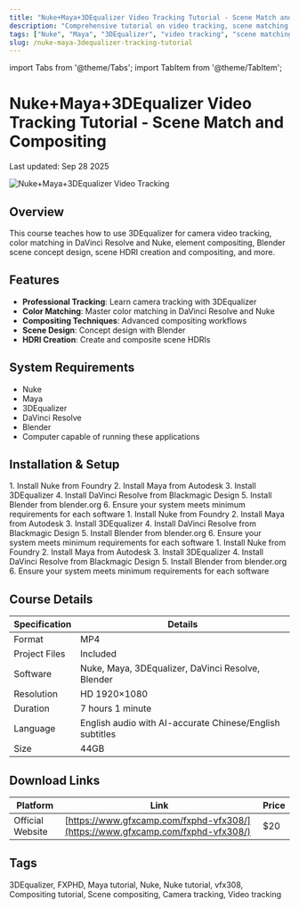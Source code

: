 ```yaml
---
title: "Nuke+Maya+3DEqualizer Video Tracking Tutorial - Scene Match and Compositing"
description: "Comprehensive tutorial on video tracking, scene matching and compositing using Nuke, Maya, 3DEqualizer, DaVinci Resolve and Blender"
tags: ["Nuke", "Maya", "3DEqualizer", "video tracking", "scene matching", "compositing", "VFX", "camera tracking"]
slug: /nuke-maya-3dequalizer-tracking-tutorial
---
```


import Tabs from '@theme/Tabs';
import TabItem from '@theme/TabItem';

# Nuke+Maya+3DEqualizer Video Tracking Tutorial - Scene Match and Compositing

Last updated: Sep 28 2025

![Nuke+Maya+3DEqualizer Video Tracking](https://www.gfxcamp.com/wp-content/uploads/2025/09/FXPHD-VFX308.jpg)

## Overview

This course teaches how to use 3DEqualizer for camera video tracking, color matching in DaVinci Resolve and Nuke, element compositing, Blender scene concept design, scene HDRI creation and compositing, and more.

## Features

- **Professional Tracking**: Learn camera tracking with 3DEqualizer
- **Color Matching**: Master color matching in DaVinci Resolve and Nuke
- **Compositing Techniques**: Advanced compositing workflows
- **Scene Design**: Concept design with Blender
- **HDRI Creation**: Create and composite scene HDRIs

## System Requirements

- Nuke
- Maya
- 3DEqualizer
- DaVinci Resolve
- Blender
- Computer capable of running these applications

## Installation & Setup

<Tabs>
<TabItem value="windows" label="Windows">
1. Install Nuke from Foundry
2. Install Maya from Autodesk
3. Install 3DEqualizer
4. Install DaVinci Resolve from Blackmagic Design
5. Install Blender from blender.org
6. Ensure your system meets minimum requirements for each software
</TabItem>
<TabItem value="macos" label="macOS">
1. Install Nuke from Foundry
2. Install Maya from Autodesk
3. Install 3DEqualizer
4. Install DaVinci Resolve from Blackmagic Design
5. Install Blender from blender.org
6. Ensure your system meets minimum requirements for each software
</TabItem>
<TabItem value="linux" label="Linux">
1. Install Nuke from Foundry
2. Install Maya from Autodesk
3. Install 3DEqualizer
4. Install DaVinci Resolve from Blackmagic Design
5. Install Blender from blender.org
6. Ensure your system meets minimum requirements for each software
</TabItem>
</Tabs>

## Course Details

| Specification | Details |
|---------------|---------|
| Format | MP4 |
| Project Files | Included |
| Software | Nuke, Maya, 3DEqualizer, DaVinci Resolve, Blender |
| Resolution | HD 1920×1080 |
| Duration | 7 hours 1 minute |
| Language | English audio with AI-accurate Chinese/English subtitles |
| Size | 44GB |

## Download Links

| Platform | Link | Price |
|----------|------|-------|
| Official Website | [https://www.gfxcamp.com/fxphd-vfx308/](https://www.gfxcamp.com/fxphd-vfx308/) | $20 |

## Tags

3DEqualizer, FXPHD, Maya tutorial, Nuke, Nuke tutorial, vfx308, Compositing tutorial, Scene compositing, Camera tracking, Video tracking
